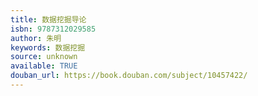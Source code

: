 ```yaml
---
title: 数据挖掘导论
isbn: 9787312029585
author: 朱明
keywords: 数据挖掘
source: unknown
available: TRUE
douban_url: https://book.douban.com/subject/10457422/
---
```

